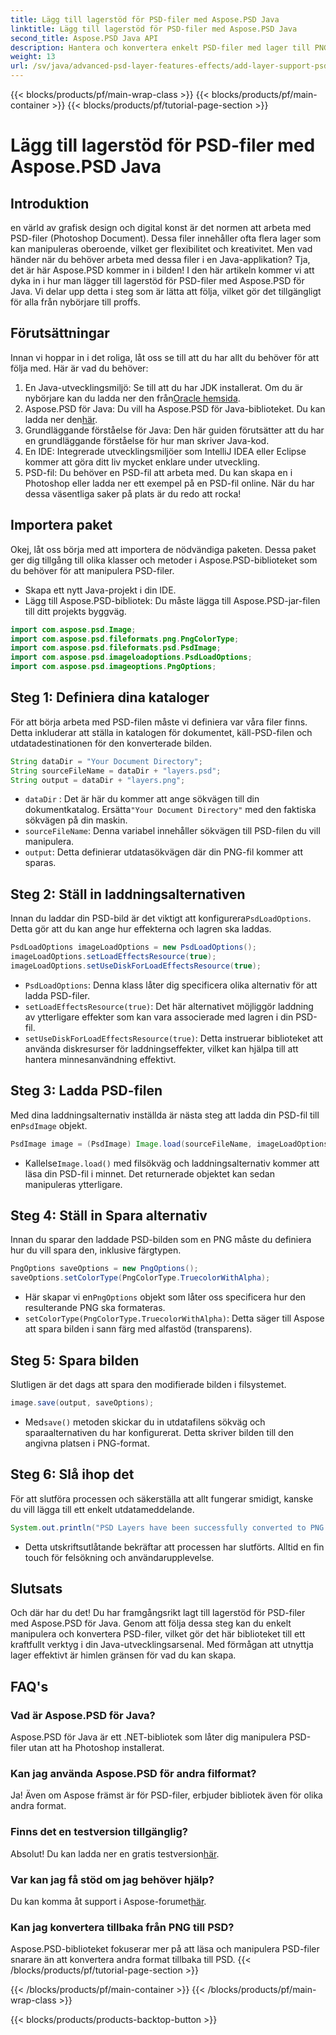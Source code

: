 ```yaml
---
title: Lägg till lagerstöd för PSD-filer med Aspose.PSD Java
linktitle: Lägg till lagerstöd för PSD-filer med Aspose.PSD Java
second_title: Aspose.PSD Java API
description: Hantera och konvertera enkelt PSD-filer med lager till PNG-format med Aspose.PSD för Java! Perfekt för utvecklare som behöver grafikmanipulation.
weight: 13
url: /sv/java/advanced-psd-layer-features-effects/add-layer-support-psd-files/
---
```


{{< blocks/products/pf/main-wrap-class >}}
{{< blocks/products/pf/main-container >}}
{{< blocks/products/pf/tutorial-page-section >}}

# Lägg till lagerstöd för PSD-filer med Aspose.PSD Java

## Introduktion
en värld av grafisk design och digital konst är det normen att arbeta med PSD-filer (Photoshop Document). Dessa filer innehåller ofta flera lager som kan manipuleras oberoende, vilket ger flexibilitet och kreativitet. Men vad händer när du behöver arbeta med dessa filer i en Java-applikation? Tja, det är här Aspose.PSD kommer in i bilden! I den här artikeln kommer vi att dyka in i hur man lägger till lagerstöd för PSD-filer med Aspose.PSD för Java. Vi delar upp detta i steg som är lätta att följa, vilket gör det tillgängligt för alla från nybörjare till proffs.
## Förutsättningar
Innan vi hoppar in i det roliga, låt oss se till att du har allt du behöver för att följa med. Här är vad du behöver:
1.  En Java-utvecklingsmiljö: Se till att du har JDK installerat. Om du är nybörjare kan du ladda ner den från[Oracle hemsida](https://www.oracle.com/java/technologies/javase-jdk11-downloads.html).
2.  Aspose.PSD för Java: Du vill ha Aspose.PSD för Java-biblioteket. Du kan ladda ner den[här](https://releases.aspose.com/psd/java/).
3. Grundläggande förståelse för Java: Den här guiden förutsätter att du har en grundläggande förståelse för hur man skriver Java-kod.
4. En IDE: Integrerade utvecklingsmiljöer som IntelliJ IDEA eller Eclipse kommer att göra ditt liv mycket enklare under utveckling.
5. PSD-fil: Du behöver en PSD-fil att arbeta med. Du kan skapa en i Photoshop eller ladda ner ett exempel på en PSD-fil online.
När du har dessa väsentliga saker på plats är du redo att rocka!
## Importera paket
Okej, låt oss börja med att importera de nödvändiga paketen. Dessa paket ger dig tillgång till olika klasser och metoder i Aspose.PSD-biblioteket som du behöver för att manipulera PSD-filer.

- Skapa ett nytt Java-projekt i din IDE.
- Lägg till Aspose.PSD-bibliotek: Du måste lägga till Aspose.PSD-jar-filen till ditt projekts byggväg.
```java
import com.aspose.psd.Image;
import com.aspose.psd.fileformats.png.PngColorType;
import com.aspose.psd.fileformats.psd.PsdImage;
import com.aspose.psd.imageloadoptions.PsdLoadOptions;
import com.aspose.psd.imageoptions.PngOptions;
```
## Steg 1: Definiera dina kataloger
För att börja arbeta med PSD-filen måste vi definiera var våra filer finns. Detta inkluderar att ställa in katalogen för dokumentet, käll-PSD-filen och utdatadestinationen för den konverterade bilden.

```java
String dataDir = "Your Document Directory";
String sourceFileName = dataDir + "layers.psd";
String output = dataDir + "layers.png";
```

- `dataDir` : Det är här du kommer att ange sökvägen till din dokumentkatalog. Ersätta`"Your Document Directory"` med den faktiska sökvägen på din maskin.
- `sourceFileName`: Denna variabel innehåller sökvägen till PSD-filen du vill manipulera.
- `output`: Detta definierar utdatasökvägen där din PNG-fil kommer att sparas.
## Steg 2: Ställ in laddningsalternativen
 Innan du laddar din PSD-bild är det viktigt att konfigurera`PsdLoadOptions`. Detta gör att du kan ange hur effekterna och lagren ska laddas.

```java
PsdLoadOptions imageLoadOptions = new PsdLoadOptions();
imageLoadOptions.setLoadEffectsResource(true);
imageLoadOptions.setUseDiskForLoadEffectsResource(true);
```

- `PsdLoadOptions`: Denna klass låter dig specificera olika alternativ för att ladda PSD-filer.
- `setLoadEffectsResource(true)`: Det här alternativet möjliggör laddning av ytterligare effekter som kan vara associerade med lagren i din PSD-fil.
- `setUseDiskForLoadEffectsResource(true)`: Detta instruerar biblioteket att använda diskresurser för laddningseffekter, vilket kan hjälpa till att hantera minnesanvändning effektivt.
## Steg 3: Ladda PSD-filen
 Med dina laddningsalternativ inställda är nästa steg att ladda din PSD-fil till en`PsdImage` objekt.

```java
PsdImage image = (PsdImage) Image.load(sourceFileName, imageLoadOptions);
```

-  Kallelse`Image.load()` med filsökväg och laddningsalternativ kommer att läsa din PSD-fil i minnet. Det returnerade objektet kan sedan manipuleras ytterligare.
## Steg 4: Ställ in Spara alternativ
Innan du sparar den laddade PSD-bilden som en PNG måste du definiera hur du vill spara den, inklusive färgtypen.

```java
PngOptions saveOptions = new PngOptions();
saveOptions.setColorType(PngColorType.TruecolorWithAlpha);
```

-  Här skapar vi en`PngOptions` objekt som låter oss specificera hur den resulterande PNG ska formateras.
- `setColorType(PngColorType.TruecolorWithAlpha)`: Detta säger till Aspose att spara bilden i sann färg med alfastöd (transparens).
## Steg 5: Spara bilden
Slutligen är det dags att spara den modifierade bilden i filsystemet.

```java
image.save(output, saveOptions);
```

-  Med`save()` metoden skickar du in utdatafilens sökväg och sparaalternativen du har konfigurerat. Detta skriver bilden till den angivna platsen i PNG-format.
## Steg 6: Slå ihop det
För att slutföra processen och säkerställa att allt fungerar smidigt, kanske du vill lägga till ett enkelt utdatameddelande.

```java
System.out.println("PSD Layers have been successfully converted to PNG!");
```

- Detta utskriftsutlåtande bekräftar att processen har slutförts. Alltid en fin touch för felsökning och användarupplevelse.
## Slutsats
Och där har du det! Du har framgångsrikt lagt till lagerstöd för PSD-filer med Aspose.PSD för Java. Genom att följa dessa steg kan du enkelt manipulera och konvertera PSD-filer, vilket gör det här biblioteket till ett kraftfullt verktyg i din Java-utvecklingsarsenal.
Med förmågan att utnyttja lager effektivt är himlen gränsen för vad du kan skapa.
## FAQ's
### Vad är Aspose.PSD för Java?
Aspose.PSD för Java är ett .NET-bibliotek som låter dig manipulera PSD-filer utan att ha Photoshop installerat.
### Kan jag använda Aspose.PSD för andra filformat?
Ja! Även om Aspose främst är för PSD-filer, erbjuder bibliotek även för olika andra format.
### Finns det en testversion tillgänglig?
 Absolut! Du kan ladda ner en gratis testversion[här](https://releases.aspose.com/).
### Var kan jag få stöd om jag behöver hjälp?
 Du kan komma åt support i Aspose-forumet[här](https://forum.aspose.com/c/psd/34).
### Kan jag konvertera tillbaka från PNG till PSD?
Aspose.PSD-biblioteket fokuserar mer på att läsa och manipulera PSD-filer snarare än att konvertera andra format tillbaka till PSD.
{{< /blocks/products/pf/tutorial-page-section >}}

{{< /blocks/products/pf/main-container >}}
{{< /blocks/products/pf/main-wrap-class >}}

{{< blocks/products/products-backtop-button >}}
